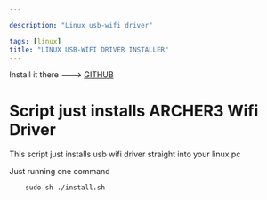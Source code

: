 ```yaml
---

description: "Linux usb-wifi driver"

tags: [linux]
title: "LINUX USB-WIFI DRIVER INSTALLER"
---
```


Install it there ---> [GITHUB](https://github.com/ZapCodes/ARCHER3-WIFI-DRIVER)


# Script just installs ARCHER3 Wifi Driver #

This script just installs usb wifi driver straight into your linux pc

Just running one command

    
        sudo sh ./install.sh






